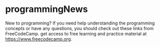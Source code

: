 # programmingNews
New to programming? If you need help understanding the programming concepts
or have any questions, you should check out these links from FreeCodeCamp. 
get access to free learning and practice material at https://www.freecodecamp.org.